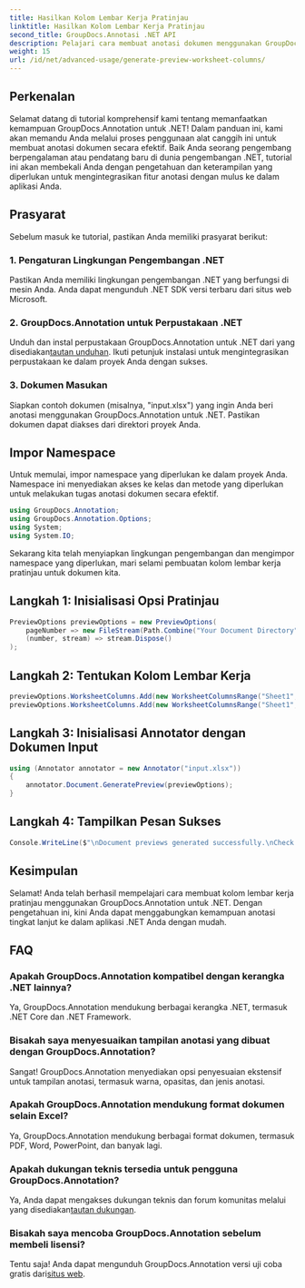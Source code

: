 ```yaml
---
title: Hasilkan Kolom Lembar Kerja Pratinjau
linktitle: Hasilkan Kolom Lembar Kerja Pratinjau
second_title: GroupDocs.Annotasi .NET API
description: Pelajari cara membuat anotasi dokumen menggunakan GroupDocs.Annotation untuk .NET. Tutorial langkah demi langkah untuk pengembang .NET. Sempurnakan aplikasi Anda.
weight: 15
url: /id/net/advanced-usage/generate-preview-worksheet-columns/
---
```

## Perkenalan
Selamat datang di tutorial komprehensif kami tentang memanfaatkan kemampuan GroupDocs.Annotation untuk .NET! Dalam panduan ini, kami akan memandu Anda melalui proses penggunaan alat canggih ini untuk membuat anotasi dokumen secara efektif. Baik Anda seorang pengembang berpengalaman atau pendatang baru di dunia pengembangan .NET, tutorial ini akan membekali Anda dengan pengetahuan dan keterampilan yang diperlukan untuk mengintegrasikan fitur anotasi dengan mulus ke dalam aplikasi Anda.
## Prasyarat
Sebelum masuk ke tutorial, pastikan Anda memiliki prasyarat berikut:
### 1. Pengaturan Lingkungan Pengembangan .NET
Pastikan Anda memiliki lingkungan pengembangan .NET yang berfungsi di mesin Anda. Anda dapat mengunduh .NET SDK versi terbaru dari situs web Microsoft.
### 2. GroupDocs.Annotation untuk Perpustakaan .NET
 Unduh dan instal perpustakaan GroupDocs.Annotation untuk .NET dari yang disediakan[tautan unduhan](https://releases.groupdocs.com/annotation/net/). Ikuti petunjuk instalasi untuk mengintegrasikan perpustakaan ke dalam proyek Anda dengan sukses.
### 3. Dokumen Masukan
Siapkan contoh dokumen (misalnya, "input.xlsx") yang ingin Anda beri anotasi menggunakan GroupDocs.Annotation untuk .NET. Pastikan dokumen dapat diakses dari direktori proyek Anda.

## Impor Namespace
Untuk memulai, impor namespace yang diperlukan ke dalam proyek Anda. Namespace ini menyediakan akses ke kelas dan metode yang diperlukan untuk melakukan tugas anotasi dokumen secara efektif.

```csharp
using GroupDocs.Annotation;
using GroupDocs.Annotation.Options;
using System;
using System.IO;
```

Sekarang kita telah menyiapkan lingkungan pengembangan dan mengimpor namespace yang diperlukan, mari selami pembuatan kolom lembar kerja pratinjau untuk dokumen kita.
## Langkah 1: Inisialisasi Opsi Pratinjau
```csharp
PreviewOptions previewOptions = new PreviewOptions(
    pageNumber => new FileStream(Path.Combine("Your Document Directory", $"cells_page{pageNumber}.png"), FileMode.Create),
    (number, stream) => stream.Dispose()
);
```
## Langkah 2: Tentukan Kolom Lembar Kerja
```csharp
previewOptions.WorksheetColumns.Add(new WorksheetColumnsRange("Sheet1", 2, 3));
previewOptions.WorksheetColumns.Add(new WorksheetColumnsRange("Sheet1", 1, 1));
```
## Langkah 3: Inisialisasi Annotator dengan Dokumen Input
```csharp
using (Annotator annotator = new Annotator("input.xlsx"))
{
    annotator.Document.GeneratePreview(previewOptions);
}
```
## Langkah 4: Tampilkan Pesan Sukses
```csharp
Console.WriteLine($"\nDocument previews generated successfully.\nCheck output in {"Your Document Directory"}.");
```

## Kesimpulan
Selamat! Anda telah berhasil mempelajari cara membuat kolom lembar kerja pratinjau menggunakan GroupDocs.Annotation untuk .NET. Dengan pengetahuan ini, kini Anda dapat menggabungkan kemampuan anotasi tingkat lanjut ke dalam aplikasi .NET Anda dengan mudah.
## FAQ
### Apakah GroupDocs.Annotation kompatibel dengan kerangka .NET lainnya?
Ya, GroupDocs.Annotation mendukung berbagai kerangka .NET, termasuk .NET Core dan .NET Framework.
### Bisakah saya menyesuaikan tampilan anotasi yang dibuat dengan GroupDocs.Annotation?
Sangat! GroupDocs.Annotation menyediakan opsi penyesuaian ekstensif untuk tampilan anotasi, termasuk warna, opasitas, dan jenis anotasi.
### Apakah GroupDocs.Annotation mendukung format dokumen selain Excel?
Ya, GroupDocs.Annotation mendukung berbagai format dokumen, termasuk PDF, Word, PowerPoint, dan banyak lagi.
### Apakah dukungan teknis tersedia untuk pengguna GroupDocs.Annotation?
 Ya, Anda dapat mengakses dukungan teknis dan forum komunitas melalui yang disediakan[tautan dukungan](https://forum.groupdocs.com/c/annotation/10).
### Bisakah saya mencoba GroupDocs.Annotation sebelum membeli lisensi?
 Tentu saja! Anda dapat mengunduh GroupDocs.Annotation versi uji coba gratis dari[situs web](https://releases.groupdocs.com/).